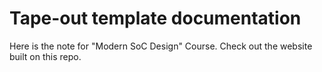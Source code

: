 # Tape-out template documentation

Here is the note for "Modern SoC Design" Course.
Check out the website built on this repo.
